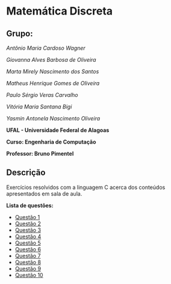 # Matemática Discreta

## Grupo:

*Antônio Maria Cardoso Wagner*

*Giovanna Alves Barbosa de Oliveira*

*Marta Mirely Nascimento dos Santos*

*Matheus Henrique Gomes de Oliveira*

*Paulo Sérgio Veras Carvalho*

*Vitória Maria Santana Bigi*

*Yasmin Antonela Nascimento Oliveira*



**UFAL - Universidade Federal de Alagoas**

**Curso: Engenharia de Computação**

**Professor: Bruno Pimentel**

## Descrição

Exercícios resolvidos com a linguagem C acerca dos conteúdos apresentados em sala de aula.


**Lista de questões:**
* [Questão 1](https://github.com/martanascimento1/matdiscreta-aulapratica/blob/main/Questoes/questao1.c)
* [Questão 2](https://github.com/martanascimento1/matdiscreta-aulapratica/blob/main/Questoes/questao2.c)
* [Questão 3](https://github.com/martanascimento1/matdiscreta-aulapratica/blob/main/Questoes/questao3.c)
* [Questão 4](https://github.com/martanascimento1/matdiscreta-aulapratica/blob/main/Questoes/questao4.c)
* [Questão 5](https://github.com/martanascimento1/matdiscreta-aulapratica/blob/main/Questoes/questao5.c)
* [Questão 6](https://github.com/martanascimento1/matdiscreta-aulapratica/blob/main/Questoes/questao6.c)
* [Questão 7](https://github.com/martanascimento1/matdiscreta-aulapratica/blob/main/Questoes/questao7.c)
* [Questão 8]()
* [Questão 9](https://github.com/martanascimento1/matdiscreta-aulapratica/blob/main/Questoes/questao9.c)
* [Questão 10](https://github.com/martanascimento1/matdiscreta-aulapratica/blob/main/Questoes/questao10.c)

